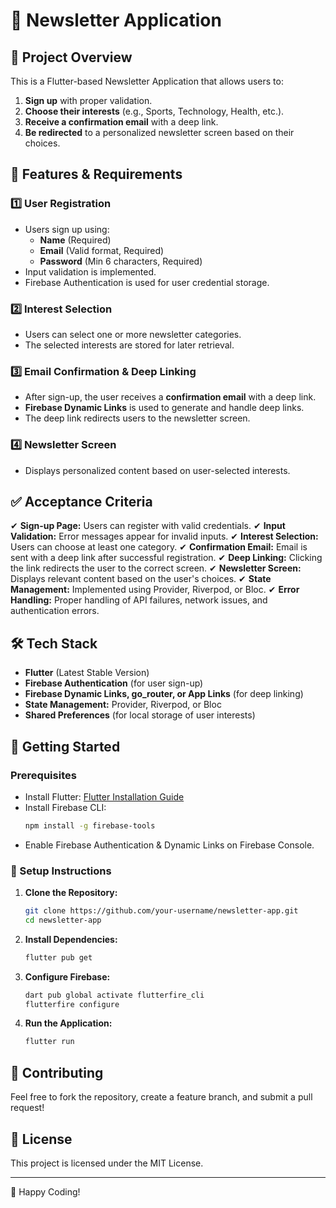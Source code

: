 # 📩 Newsletter Application

## 📌 Project Overview
This is a Flutter-based Newsletter Application that allows users to:
1. **Sign up** with proper validation.
2. **Choose their interests** (e.g., Sports, Technology, Health, etc.).
3. **Receive a confirmation email** with a deep link.
4. **Be redirected** to a personalized newsletter screen based on their choices.

## 🎯 Features & Requirements
### 1️⃣ User Registration
- Users sign up using:
    - **Name** (Required)
    - **Email** (Valid format, Required)
    - **Password** (Min 6 characters, Required)
- Input validation is implemented.
- Firebase Authentication is used for user credential storage.

### 2️⃣ Interest Selection
- Users can select one or more newsletter categories.
- The selected interests are stored for later retrieval.

### 3️⃣ Email Confirmation & Deep Linking
- After sign-up, the user receives a **confirmation email** with a deep link.
- **Firebase Dynamic Links** is used to generate and handle deep links.
- The deep link redirects users to the newsletter screen.

### 4️⃣ Newsletter Screen
- Displays personalized content based on user-selected interests.

## ✅ Acceptance Criteria
✔ **Sign-up Page:** Users can register with valid credentials.
✔ **Input Validation:** Error messages appear for invalid inputs.
✔ **Interest Selection:** Users can choose at least one category.
✔ **Confirmation Email:** Email is sent with a deep link after successful registration.
✔ **Deep Linking:** Clicking the link redirects the user to the correct screen.
✔ **Newsletter Screen:** Displays relevant content based on the user's choices.
✔ **State Management:** Implemented using Provider, Riverpod, or Bloc.
✔ **Error Handling:** Proper handling of API failures, network issues, and authentication errors.

## 🛠 Tech Stack
- **Flutter** (Latest Stable Version)
- **Firebase Authentication** (for user sign-up)
- **Firebase Dynamic Links, go_router, or App Links** (for deep linking)
- **State Management:** Provider, Riverpod, or Bloc
- **Shared Preferences** (for local storage of user interests)

## 🚀 Getting Started
### Prerequisites
- Install Flutter: [Flutter Installation Guide](https://flutter.dev/docs/get-started/install)
- Install Firebase CLI:
  ```sh
  npm install -g firebase-tools
  ```
- Enable Firebase Authentication & Dynamic Links on Firebase Console.

### 🔧 Setup Instructions
1. **Clone the Repository:**
   ```sh
   git clone https://github.com/your-username/newsletter-app.git
   cd newsletter-app
   ```

2. **Install Dependencies:**
   ```sh
   flutter pub get
   ```

3. **Configure Firebase:**
   ```sh
   dart pub global activate flutterfire_cli
   flutterfire configure
   ```

4. **Run the Application:**
   ```sh
   flutter run
   ```

## 🤝 Contributing
Feel free to fork the repository, create a feature branch, and submit a pull request!

## 📜 License
This project is licensed under the MIT License.

---
📩 Happy Coding!

